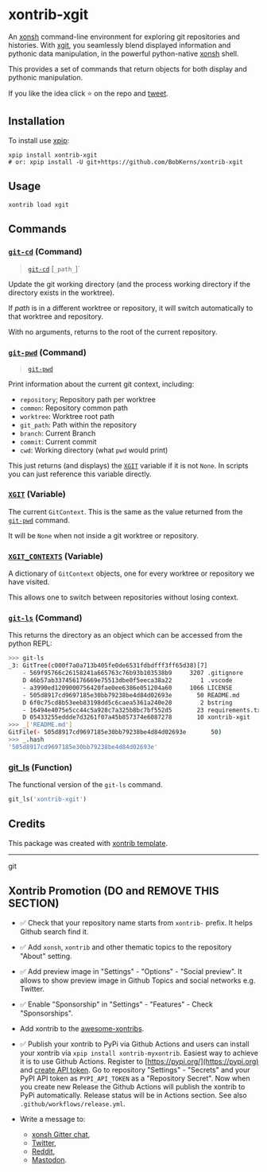 # xontrib-xgit

An [xonsh](https://xon.sh) command-line environment for exploring git repositories and histories. With [xgit](https://xon.sh/customization.html#updating-xonsh), you seamlessly blend displayed information and pythonic data manipulation, in the powerful python-native [xonsh](https://xon.sh) shell.

This provides a set of commands that return objects for both display and pythonic manipulation.

If you like the idea click ⭐ on the repo and <a href="https://twitter.com/intent/tweet?text=Nice%20xontrib%20for%20the%20xonsh%20shell!&url=https://github.com/BobKerns/xontrib-xgit" target="_blank">tweet</a>.

## Installation

To install use [xpip](https://xon.sh/customization.html#updating-xonsh):

```xsh
xpip install xontrib-xgit
# or: xpip install -U git+https://github.com/BobKerns/xontrib-xgit
```

## Usage

```xsh
xontrib load xgit
```

## Commands

### [`git-cd`](#git-cd-command) (Command)

> [`git-cd`](#git-cd-command) [`_path_`]`

Update the git working directory (and the process working directory if the directory exists in the worktree).

If _path_ is in a different worktree or repository, it will switch automatically to that worktree and repository.

With no arguments, returns to the root of the current repository.

### [`git-pwd`](xgit-pwd-command) (Command)

> [`git-pwd`](xgit-pwd-command)

Print information about the current git context, including:

- `repository`; Repository path per worktree
- `common`: Repository common path
- `worktree`: Worktree root path
- `git_path`: Path within the repository
- `branch`: Current Branch
- `commit`: Current commit
- `cwd`: Working directory (what `pwd` would print)

This just returns (and displays) the [`XGIT`](#xgit-variable) variable if it is not `None`. In scripts you can just reference this variable directly.

### [`XGIT`](#xgit-variable) (Variable)

The current `GitContext`. This is the same as the value returned from the [`git-pwd`](#git-pwd-command) command.

It will be `None` when not inside a git worktree or repository.

### [`XGIT_CONTEXTS`](#xgit_contexts-variable) (Variable)

A dictionary of `GitContext` objects, one for every worktree or repository we have visited.

This allows one to switch between repositories without losing context.

### [`git-ls`](#git-ls-command) (Command)

This returns the directory as an object which can be accessed from the python REPL:

```bash
>>> git-ls
_3: GitTree(c000f7a0a713b405fe0de6531fdbdfff3ff65d38)[7]
    - 569f95766c26158241a665763c76b93b103538b9     3207 .gitignore
    D 46b57ab337456176669e75513dbe0f5eeca38a22        1 .vscode
    - a3990ed1209000756420fae0ee6386e051204a60     1066 LICENSE
    - 505d8917cd9697185e30bb79238be4d84d02693e       50 README.md
    D 6f0c75cd8b53eeb83198dd5c6caea5361a240e20        2 bstring
    - 16494e4075e5cc44c5a928c7a325b8bc7bf552d5       23 requirements.txt
    D 05433255eddde7d3261f07a45b857374e6087278       10 xontrib-xgit
>>> _['README.md']
GitFile(- 505d8917cd9697185e30bb79238be4d84d02693e       50)
>>> _.hash
'505d8917cd9697185e30bb79238be4d84d02693e'
```

### [git_ls](#git_ls-function) (Function)

The functional version of the `git-ls` command.

```python
git_ls('xontrib-xgit')
```

## Credits

This package was created with [xontrib template](https://github.com/xonsh/xontrib-template).

--------------------
git 
## Xontrib Promotion (DO and REMOVE THIS SECTION)

- ✅ Check that your repository name starts from `xontrib-` prefix. It helps Github search find it.

- ✅ Add `xonsh`, `xontrib` and other thematic topics to the repository "About" setting.

- ✅ Add preview image in "Settings" - "Options" - "Social preview". It allows to show preview image in Github Topics and social networks e.g. Twitter.

- ✅ Enable "Sponsorship" in "Settings" - "Features" - Check "Sponsorships".

- Add xontrib to the [awesome-xontribs](https://github.com/xonsh/awesome-xontribs).

- ✅ Publish your xontrib to PyPi via Github Actions and users can install your xontrib via `xpip install xontrib-myxontrib`. Easiest way to achieve it is to use Github Actions. Register to [https://pypi.org/](https://pypi.org) and [create API token](https://pypi.org/help/#apitoken). Go to repository "Settings" - "Secrets" and your PyPI API token as `PYPI_API_TOKEN` as a "Repository Secret". Now when you create new Release the Github Actions will publish the xontrib to PyPi automatically. Release status will be in Actions section. See also `.github/workflows/release.yml`.

- Write a message to:
  - [xonsh Gitter chat](https://gitter.im/xonsh/xonsh?utm_source=xontrib-template&utm_medium=xontrib-template-promo&utm_campaign=xontrib-template-promo&utm_content=xontrib-template-promo),
  - [Twitter](https://twitter.com/intent/tweet?text=xonsh%20is%20a%20Python-powered,%20cross-platform,%20Unix-gazing%20shell%20language%20and%20command%20prompt.&url=https://github.com/BobKerns/xontrib-xgit),
  - [Reddit](https://www.reddit.com/r/xonsh),
  - [Mastodon](https://mastodon.online/).
